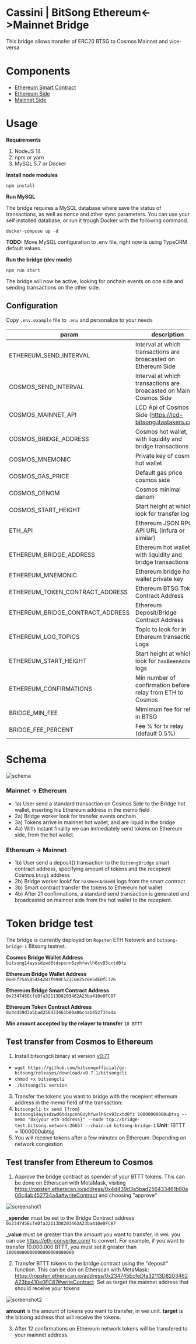 # Cassini | BitSong Ethereum<->Mainnet Bridge

This bridge allows transfer of ERC20 BTSG to Cosmos Mainnet and vice-versa

# Components

- [Ethereum Smart Contract](./contracts/BitsongBridge.sol)
- [Ethereum Side](./src/libraries/ethereum.ts)
- [Mainnet Side](./src/libraries/cosmos.ts)

# Usage

**Requirements**

1. NodeJS 14
1. npm or yarn
1. MySQL 5.7 or Docker

**Install node modules**

```shell
npm install
```

**Run MySQL**

The bridge requires a MySQL database where save the status of transactions, as well as nonce and other sync parameters. You can use your self installed database, or run it trough Docker with the following command.

```
docker-compose up -d
```

**TODO:** Move MySQL configuration to .env file, right now is using TypeORM default values.

**Run the bridge (dev mode)**

```shell
npm run start
```

The bridge will now be active, looking for onchain events on one side and sending transactions on the other side.

## Configuration

Copy `.env.example` file to `.env` and personalize to your needs

| param                            | description                                                          |
| -------------------------------- | -------------------------------------------------------------------- |
| ETHEREUM_SEND_INTERVAL           | Interval at which transactions are broacasted on Ethereum Side       |
| COSMOS_SEND_INTERVAL             | Interval at which transactions are broacasted on Mainnet Cosmos Side |
| COSMOS_MAINNET_API               | LCD Api of Cosmos Side (https://lcd-bitsong.itastakers.com)          |
| COSMOS_BRIDGE_ADDRESS            | Cosmos hot wallet, with liquidity and bridge transactions            |
| COSMOS_MNEMONIC                  | Private key of cosmos hot wallet                                     |
| COSMOS_GAS_PRICE                 | Default gas price cosmos side                                        |
| COSMOS_DENOM                     | Cosmos minimal denom                                                 |
| COSMOS_START_HEIGHT              | Start height at which look for transfer logs                         |
| ETH_API                          | Ethereum JSON RPC API URL (infura or similar)                        |
| ETHEREUM_BRIDGE_ADDRESS	   | Ethereum hot wallet, with liquidity and bridge transactions	  |
| ETHEREUM_MNEMONIC                | Ethereum bridge hot wallet private key                               |
| ETHEREUM_TOKEN_CONTRACT_ADDRESS  | Ethereum BTSG Token Contract Address                                 |
| ETHEREUM_BRIDGE_CONTRACT_ADDRESS | Ethereum Deposit/Bridge Contract Address                             |
| ETHEREUM_LOG_TOPICS              | Topic to look for in Ethereum transaction Logs                       |
| ETHEREUM_START_HEIGHT            | Start height at which look for `hasBeenAddedd` logs                  |
| ETHEREUM_CONFIRMATIONS           | Min number of confirmation before relay from ETH to Cosmos           |
| BRIDGE_MIN_FEE                   | Mimimum fee for relay in BTSG                                        |
| BRIDGE_FEE_PERCENT               | Fee % for tx relay (default 0.5%)                                    |

# Schema

![schema](./images/schema.png)

### Mainnet -> Ethereum

- 1a) User send a standard transaction on Cosmos Side to the Bridge hot wallet, inserting his Ethereum address in the memo field
- 2a) Bridge worker look for transfer events onchain
- 3a) Tokens arrive in mainnet hot wallet, and are liquid in the bridge
- 4a) With instant finality we can immediately send tokens on Ethereum side, from the hot wallet.

### Ethereum -> Mainnet

- 1b) User send a deposit() transaction to the `BitsongBridge` smart contract address, specifying amount of tokens and the recepient Cosmos `btsg1` address
- 2b) Bridge worker lookf for `hasBeenAddedd` logs from the smart contract
- 3b) Smart contract transfer the tokens to Ethereum hot wallet
- 4b) After 21 confirmations, a standard send transaction is generated and broadcasted on mainnet side from the hot wallet to the recepient.

# Token bridge test

The bridge is currently deployed on `Ropsten` ETH Netowrk and `bitsong-bridge-1` Bitsong testnet.

**Cosmos Bridge Wallet Address**
`bitsong14ayssdzwd6tdspcnn6zyhfwvlh6cv93cxtd0fz`

**Ethereum Bridge Wallet Address**
`0x8Ff25a5954E42B7f990C523C0e25c0e5dEDfC326`

**Ethereum Bridge Smart Contract Address**
`0x234745EcfeDfa32113D8203462A23ba410e0FC87`

**Ethereum Token Contract Address**
`0x4d439d3a5bad256433461b80a06c4ab452734a4a`

**Min amount accepted by the relayer to transfer**
`10 BTTT`

## Test transfer from Cosmos to Ethereum

1. Install bitsongcli binary at version [v0.7.1](https://github.com/bitsongofficial/go-bitsong/releases/tag/v0.7.1)
  - `wget https://github.com/bitsongofficial/go-bitsong/releases/download/v0.7.1/bitsongcli`
  - `chmod +x bitsongcli`
  - `./bitsongcli version`  
3. Transfer the tokens you want to bridge with the recepient ethereum address in the memo field of the transaction:
4. `bitsongcli tx send {from} bitsong14ayssdzwd6tdspcnn6zyhfwvlh6cv93cxtd0fz 10000000000ubtsg --memo "0x{your eth address}" --node tcp://bridge-test.bitsong.network:26657 --chain-id bitsong-bridge-1` **Unit**: 1BTTT = 1000000ubtsg
5. You will receive tokens after a few minutes on Ethereum. Depending on network congestion

## Test transfer from Ethereum to Cosmos

1. Approve the bridge contract as spender of your BTTT tokens. This can be done on Etherscan with MetaMask, visiting https://ropsten.etherscan.io/address/0x4d439d3a5bad256433461b80a06c4ab452734a4a#writeContract and choosing "approve"

![screenshot1](./images/screenshot1.png)

**_spender** must be set to the Bridge Contract address `0x234745EcfeDfa32113D8203462A23ba410e0FC87`

**_value** must be greater than the amount you want to transfer, in wei. you can use https://eth-converter.com/ to convert. For example, if you want to transfer 10.000.000 BTTT, you must set it greater than `10000000000000000000000000`


2. Transfer BTTT tokens to the bridge contract using the "deposit" function. This can be don on Etherscan with MetaMask: https://ropsten.etherscan.io/address/0x234745EcfeDfa32113D8203462A23ba410e0FC87#writeContract. Set as target the mainnet address that should receive your tokens

![screenshot2](./images/screenshot2.png)

**amount** is the amount of tokens you want to transfer, in wei unit.
**target** is the bitsong address that will receive the tokens.


3. After 12 confirmations on Ethereum network tokens will be transfered to your mainnet address.

